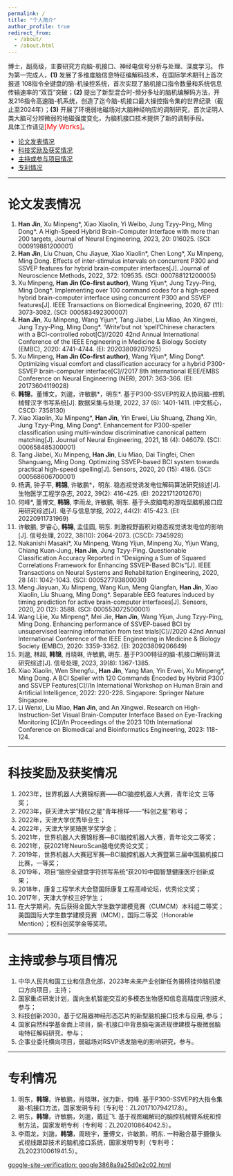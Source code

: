 ```yaml
---
permalink: /
title: "个人简介"
author_profile: true
redirect_from: 
  - /about/
  - /about.html
---
```


博士，副高级，主要研究方向脑-机接口、神经电信号分析与处理、深度学习。
作为第一完成人，**(1)** 发展了多维度脑信息特征编解码技术，在国际学术期刊上首次报道 108指令全键盘的脑-机操控系统，首次实现了脑机接口指令数量和系统信息传输速率的“双百”突破；**(2)** 提出了新型混合时-频分多址的脑机编解码方法，开发216指令高速脑-机系统，创造了迄今脑-机接口最大操控指令集的世界纪录（截止至2024年）；**(3)** 开展了环境弱地磁场对大脑神经响应的调制研究，首次证明人类大脑可分辨微弱的地磁强度变化，为脑机接口技术提供了新的调制手段。  
具体工作请见<font color=red size=3>[My Works]</font>。


<!-- TOC -->

- [论文发表情况](#%E8%AE%BA%E6%96%87%E5%8F%91%E8%A1%A8%E6%83%85%E5%86%B5)
- [科技奖励及获奖情况](#%E7%A7%91%E6%8A%80%E5%A5%96%E5%8A%B1%E5%8F%8A%E8%8E%B7%E5%A5%96%E6%83%85%E5%86%B5)
- [主持或参与项目情况](#%E4%B8%BB%E6%8C%81%E6%88%96%E5%8F%82%E4%B8%8E%E9%A1%B9%E7%9B%AE%E6%83%85%E5%86%B5)
- [专利情况](#%E4%B8%93%E5%88%A9%E6%83%85%E5%86%B5)

<!-- /TOC -->

---

# 论文发表情况  
1. **Han Jin**, Xu Minpeng*, Xiao Xiaolin, Yi Weibo, Jung Tzyy-Ping, Ming Dong*. A High-Speed Hybrid Brain-Computer Interface with more than 200 targets, Journal of Neural Engineering, 2023, 20: 016025. (SCI: 000919881200001)
2. **Han Jin**, Liu Chuan, Chu Jiayue, Xiao Xiaolin*, Chen Long*, Xu Minpeng, Ming Dong. Effects of inter-stimulus intervals on concurrent P300 and SSVEP features for hybrid brain-computer interfaces[J]. Journal of Neuroscience Methods, 2022, 372: 109535. (SCI: 000788121200005)
3. Xu Minpeng, **Han Jin (Co-first author)**, Wang Yijun*, Jung Tzyy-Ping, Ming Dong*. Implementing over 100 command codes for a high-speed hybrid brain-computer interface using concurrent P300 and SSVEP features[J]. IEEE Transactions on Biomedical Engineering, 2020, 67 (11): 3073-3082. (SCI: 000583492300007)
4. **Han Jin**, Xu Minpeng, Wang Yijun*, Tang Jiabei, Liu Miao, An Xingwei, Jung Tzyy-Ping, Ming Dong*. ‘Write’but not ‘spell’Chinese characters with a BCI-controlled robot[C]//2020 42nd Annual International Conference of the IEEE Engineering in Medicine & Biology Society (EMBC), 2020: 4741-4744. (EI: 20203809207925)
5. Xu Minpeng, **Han Jin (Co-first author)**, Wang Yijun*, Ming Dong*. Optimizing visual comfort and classification accuracy for a hybrid P300-SSVEP brain-computer interface[C]//2017 8th International IEEE/EMBS Conference on Neural Engineering (NER), 2017: 363-366. (EI: 20173604119028)
6. **韩锦**，董博文，刘邈，许敏鹏*，明东*. 基于P300-SSVEP的双人协同脑-控机械臂汉字书写系统[J]. 数据采集与处理, 2022, 37 (6): 1401-1411. (中文核心，CSCD: 7358130)
7. Xiao Xiaolin, Xu Minpeng*, **Han Jin**, Yin Erwei, Liu Shuang, Zhang Xin, Jung Tzyy-Ping, Ming Dong*. Enhancement for P300-speller classification using multi-window discriminative canonical pattern matching[J]. Journal of Neural Engineering, 2021, 18 (4): 046079. (SCI: 000658485300001)
8. Tang Jiabei, Xu Minpeng, **Han Jin**, Liu Miao, Dai Tingfei, Chen Shanguang, Ming Dong. Optimizing SSVEP-based BCI system towards practical high-speed spelling[J]. Sensors, 2020, 20 (15): 4186. (SCI: 000568606700001)
9. 杨满, 钟子平, **韩锦**, 许敏鹏*，明东. 稳态视觉诱发电位解码算法研究综述[J]. 生物医学工程学杂志, 2022, 39(2): 416-425. (EI: 20221712012670)
10. 何峰*, 董博文, **韩锦**, 李雨龙, 许敏鹏, 明东. 基于头皮脑电的游戏型脑机接口应用研究综述[J]. 电子与信息学报, 2022, 44(2): 415-423. (EI: 20220911731969)
11. 许敏鹏, 罗睿心, **韩锦**, 孟佳圆, 明东. 刺激视野面积对稳态视觉诱发电位的影响[J]. 信号处理, 2022, 38(10): 2064-2073. (CSCD: 7345928)
12. Nakanishi Masaki*, Xu Minpeng, Wang Yijun, Minpeng Xu, Yijun Wang, Chiang Kuan-Jung, **Han Jin**, Jung Tzyy-Ping. Questionable Classification Accuracy Reported in “Designing a Sum of Squared Correlations Framework for Enhancing SSVEP-Based BCIs”[J]. IEEE Transactions on Neural Systems and Rehabilitation Engineering, 2020, 28 (4): 1042-1043. (SCI: 000527793800030)
13. Meng Jiayuan, Xu Minpeng, Wang Kun, Meng Qiangfan, **Han Jin**, Xiao Xiaolin, Liu Shuang, Ming Dong*. Separable EEG features induced by timing prediction for active brain-computer interfaces[J]. Sensors, 2020, 20 (12): 3588. (SCI: 000553072500001)
14. Wang Lijie, Xu Minpeng*, Mei Jie, **Han Jin**, Wang Yijun, Jung Tzyy-Ping, Ming Dong. Enhancing performance of SSVEP-based BCI by unsupervised learning information from test trials[C]//2020 42nd Annual International Conference of the IEEE Engineering in Medicine & Biology Society (EMBC), 2020: 3359-3362. (EI: 20203809206649)
15. 刘邈, 林超, **韩锦**, 肖晓琳, 许敏鹏, 明东. 基于P300特征的脑-机接口解码算法研究综述[J]. 信号处理, 2023, 39(8): 1367-1385.
16. Xiao Xiaolin, Wen Shengfu., **Han Jin**, Yang Man, Yin Erwei, Xu Minpeng*, Ming Dong. A BCI Speller with 120 Commands Encoded by Hybrid P300 and SSVEP Features[C]//In International Workshop on Human Brain and Artificial Intelligence, 2022: 220-228. Singapore: Springer Nature Singapore.
17. Li Wenxi, Liu Miao, **Han Jin**, and An Xingwei. Research on High-Instruction-Set Visual Brain-Computer Interface Based on Eye-Tracking Monitoring [C]//In Proceedings of the 2023 10th International Conference on Biomedical and Bioinformatics Engineering, 2023: 118-124.

---

# 科技奖励及获奖情况
1. 2023年，世界机器人大赛锦标赛——BCI脑控机器人大赛，青年论文 三等奖；
2. 2023年，获天津大学“精仪之星”青年榜样——“科创之星”称号；
3. 2022年，天津大学优秀毕业生；
4. 2022年，天津大学吴琦医学奖学金；
5. 2021年，世界机器人大赛锦标赛—BCI脑控机器人大赛，青年论文二等奖；
6. 2021年，获2021年NeuroScan脑电优秀论文奖；
7. 2019年，世界机器人大赛冠军赛—BCI脑控机器人大赛暨第三届中国脑机接口比赛，一等奖；
8. 2019年，项目“脑控全键盘字符拼写系统”获2019中国智慧健康医疗创新成果；
9. 2018年，康复工程学术大会暨国际康复工程高峰论坛，优秀论文奖；
10. 2017年，天津大学校三好学生；
11. 在大学期间，先后获得全国大学生数学建模竞赛（CUMCM）本科组二等奖；美国国际大学生数学建模竞赛（MCM），国际二等奖（Honorable Mention）；校科创奖学金等奖项。

---

# 主持或参与项目情况
1. 中华人民共和国工业和信息化部，2023年未来产业创新任务揭榜挂帅脑机接口方向项目，主持；
2. 国家重点研发计划，面向生机智能交互的多模态生物感知信息高精度识别技术, 参与；
3. 科技创新2030，基于忆阻器神经形态芯片的新型脑机接口技术与应用, 参与；
4. 国家自然科学基金面上项目，脑-机接口中背景脑电演进规律建模与极微弱脑电特征解码研究，参与；
5. 企事业委托横向项目，弱磁场对RSVP诱发脑电的影响研究，参与。

---

# 专利情况
1.	明东，**韩锦**，许敏鹏，肖晓琳，张力新，何峰. 基于P300-SSVEP的大指令集脑-机接口方法，国家发明专利（专利号：ZL201710794217.8）。
2.	明东，**韩锦**，许敏鹏，刘邈，戴廷飞. 基于视图编解码的脑控机械臂系统和控制方法，国家发明专利（专利号：ZL202010864042.5）。
3.	李雨龙，刘邈，**韩锦**，周晓宇，董傅文，许敏鹏，明东. 一种融合基于摄像头式视线跟踪技术的脑机接口系统，国家发明专利（专利号：ZL202310061941.5）。


[google-site-verification: google3868a9a25d0e2c02.html](../google3868a9a25d0e2c02.html)